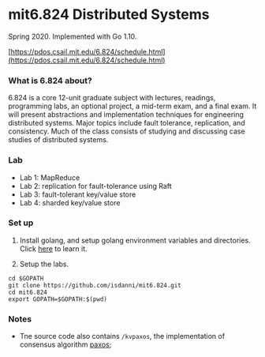 # mit6.824 Distributed Systems

Spring 2020. Implemented with Go 1.10.

[https://pdos.csail.mit.edu/6.824/schedule.html](https://pdos.csail.mit.edu/6.824/schedule.html)

### What is 6.824 about?

6.824 is a core 12-unit graduate subject with lectures, readings, programming labs, an optional project, a mid-term exam, and a final exam. It will present abstractions and implementation techniques for engineering distributed systems. Major topics include fault tolerance, replication, and consistency. Much of the class consists of studying and discussing case studies of distributed systems.

### Lab

- Lab 1: MapReduce
- Lab 2: replication for fault-tolerance using Raft
- Lab 3: fault-tolerant key/value store
- Lab 4: sharded key/value store

### Set up

1. Install golang, and setup golang environment variables and directories. Click [here](https://github.com/golang/go/wiki/SettingGOPATH) to learn it.

2. Setup the labs.
```shell
cd $GOPATH
git clone https://github.com/isdanni/mit6.824.git
cd mit6.824
export GOPATH=$GOPATH:$(pwd)
```

### Notes

- Tne source code also contains `/kvpaxos`, the implementation of consensus algorithm [paxos](https://en.wikipedia.org/wiki/Paxos_(computer_science));
